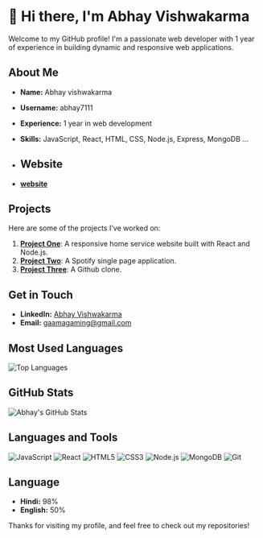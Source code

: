 # 👋 Hi there, I'm Abhay Vishwakarma

Welcome to my GitHub profile! I'm a passionate web developer with 1 year of experience in building dynamic and responsive web applications.

## About Me

- **Name:** Abhay vishwakarma
- **Username:** abhay7111
- **Experience:** 1 year in web development
- **Skills:** JavaScript, React, HTML, CSS, Node.js, Express, MongoDB ...

- ## Website

- **[website](https://www.gaama.top)**

## Projects

Here are some of the projects I've worked on:

1. **[Project One](https://biz-growth.netlify.app/)**: A responsive home service website built with React and Node.js.
2. **[Project Two](https://abhay7111.github.io/spotify)**: A Spotify single page application.
3. **[Project Three](https://abhay7111github.netlify.app/)**: A Github clone.

## Get in Touch

- **LinkedIn:** [Abhay Vishwakarma](https://www.linkedin.com/in/abhay-vishwakarma-a72005259/)
- **Email:** gaamagaming@gmail.com
## Most Used Languages

![Top Languages](https://github-readme-stats.vercel.app/api/top-langs/?username=abhay7111&layout=compact&theme=radical)

## GitHub Stats

![Abhay's GitHub Stats](https://github-readme-stats.vercel.app/api?username=abhay7111&show_icons=true&theme=radical)

## Languages and Tools

![JavaScript](https://img.shields.io/badge/-JavaScript-000?&logo=JavaScript)
![React](https://img.shields.io/badge/-React-000?&logo=React)
![HTML5](https://img.shields.io/badge/-HTML5-000?&logo=HTML5)
![CSS3](https://img.shields.io/badge/-CSS3-000?&logo=CSS3)
![Node.js](https://img.shields.io/badge/-Node.js-000?&logo=Node.js)
![MongoDB](https://img.shields.io/badge/-MongoDB-000?&logo=MongoDB)
![Git](https://img.shields.io/badge/-Git-000?&logo=Git)

## Language 

- **Hindi:** 98%
- **English:** 50%

Thanks for visiting my profile, and feel free to check out my repositories!
